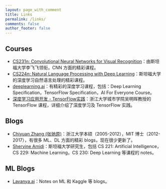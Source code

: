 ```yaml
---
layout: page_with_comment
title: Links
permalink: /links/
comments: false
author_footer: false
---
```

## Courses

- [CS231n: Convolutional Neural Networks for Visual Recognition](http://vision.stanford.edu/teaching/cs231n/)：由斯坦福大学李飞飞领衔，CNN 方面的精彩课程。
- [CS224n: Natural Language Processing with Deep Learning](http://web.stanford.edu/class/cs224n/)：斯坦福大学的深度学习自然语言处理的精彩课程。
- [deeplearning.ai](https://www.deeplearning.ai)：有精彩的深度学习课程，包括：Deep Learning Specification，TensorFlow Specification，AI For Everyone Course。
- [深度学习应用开发 - TensorFlow实践](https://minghuiwu.gitbook.io/tfbook/)：浙江大学城市学院吴明晖教授的 TensorFlow 课程，详细介绍了深度学习及 TensorFlow 实践。


## Blogs
- [Chiyuan Zhang (张驰原)](http://pluskid.org/index.html)：浙江大学本硕（2005-2012），MIT 博士（2012-2017），有很多 ML、DL 方面的精彩 blogs，现在很少更新了。
- [Shervine Amidi](https://stanford.edu/~shervine/)：斯坦福大学研究生，包括 CS 221: Artificial Intelligence，CS 229: Machine Learning，CS 230: Deep Learning 等课程的 notes。

## ML Blogs

- [Lavanya.ai](https://lavanya.ai/)：Notes on ML 和 Kaggle 等 blogs。